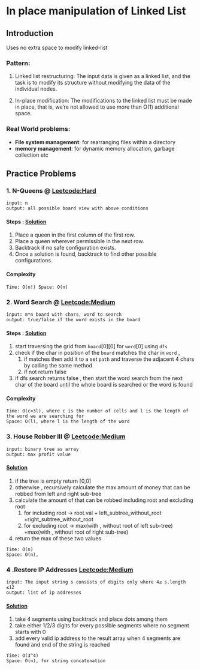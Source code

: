# In place manipulation of Linked List

## Introduction
Uses no extra space to modify linked-list

### Pattern:
1. Linked list restructuring: The input data is given as a linked list, and the task is to modify its structure without 
modifying the data of the individual nodes.

2. In-place modification: The modifications to the linked list must be made in place, that is, we’re not allowed to use 
more than O(1) additional space.

### Real World problems:
- **File system management**: for rearranging files within a directory
- **memory management**: for dynamic memory allocation, garbage collection etc
## Practice Problems

### 1. N-Queens @ [Leetcode:Hard](https://leetcode.com/problems/n-queens/) 
````
input: n
output: all possible board view with above conditions
````
#### Steps : [Solution](n_queens.py)
1. Place a queen in the first column of the first row.
2. Place a queen wherever permissible in the next row.
3. Backtrack if no safe configuration exists.
4. Once a solution is found, backtrack to find other possible configurations.
#### Complexity
`Time: O(n!)
Space: O(n)`
### 2. Word Search @ [Leetcode:Medium](https://leetcode.com/problems/word-search)
````
input: m*n board with chars, word to search
output: true/false if the word exists in the board
````
#### Steps : [Solution](word_search.py)
1. start traversing the grid from `board`[0][0] for `word`[0] using `dfs`
2. check if the char in position of the `board` matches the char in `word` ,
   1. if matches then add it to a set `path` and traverse the adjacent 4 chars by calling the same method
   2. if not return false 
3. if dfs search returns false , then start the word search from the next char of the board until the whole board 
   is searched or the word is found
#### Complexity
```
Time: O(c×3l), where c is the number of cells and l is the length of the word we are searching for
Space: O(l), where l is the length of the word
```

### 3. House Robber III @ [Leetcode:Medium](https://leetcode.com/problems/house-robber-iii/description/)
````
input: binary tree as array
output: max profit value
````
#### [Solution](house_robber_3.py)
1. if the tree is empty return [0,0]
2. otherwise , recursively calculate the max amount of money that can be robbed from left and  right sub-tree 
3. calculate the amount of that can be robbed including root and excluding root 
   1. for including root -> root.val + left_subtree_without_root +right_subtree_without_root
   2. for excluding root -> max(with , without root of left sub-tree) +max(with , without root of right sub-tree)
4. return the max of these two values
```
Time: O(n)
Space: O(n), 
```
### 4 .Restore IP Addresses [Leetcode:Medium](https://leetcode.com/problems/restore-ip-addresses/description/)
````
input: The input string s consists of digits only where 4≤ s.length ≤12
output: list of ip addresses
````
#### [Solution](restore_ip_address.py)
1. take 4 segments using backtrack and place dots among them
2. take either 1/2/3 digits for every possible segments where no segment starts with 0
3. add every valid ip address to the result array when 4 segments are found and end of the string is reached
```
Time: O(3^4)
Space: O(n), for string concatenation 
```